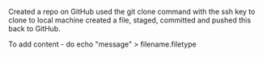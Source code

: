 Created a repo on GitHub
used the git clone command with the ssh key to clone to local machine
created a file, staged, committed and pushed this back to GitHub. 

To add content - do 
echo "message" > filename.filetype
